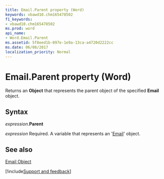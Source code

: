 ```yaml
---
title: Email.Parent property (Word)
keywords: vbawd10.chm165478502
f1_keywords:
- vbawd10.chm165478502
ms.prod: word
api_name:
- Word.Email.Parent
ms.assetid: 5f8eed1b-097e-1e9a-13ca-a4720d2222cc
ms.date: 06/08/2017
localization_priority: Normal
---
```



# Email.Parent property (Word)

Returns an  **Object** that represents the parent object of the specified **Email** object.


## Syntax

_expression_.**Parent**

_expression_ Required. A variable that represents an '[Email](Word.Email.md)' object.


## See also


[Email Object](Word.Email.md)

[!include[Support and feedback](~/includes/feedback-boilerplate.md)]